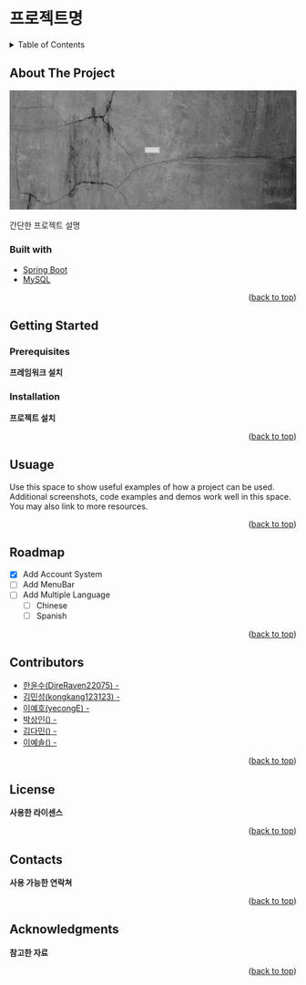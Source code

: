 <a id="readme-top"></a>

# 프로젝트명

<details>
  <summary>Table of Contents</summary>
  <ol>
    <li>
      <a href="#about-the-project">About The Project</a>
      <ul>
        <li><a href="#built-with">Built With</a></li>
      </ul>
    </li>
    <li>
      <a href="#getting-started">Getting Started</a>
      <ul>
        <li><a href="#prerequisites">Prerequisites</a></li>
        <li><a href="#installation">Installation</a></li>
      </ul>
    </li>
    <li><a href="#usage">Usage</a></li>
    <li><a href="#roadmap">Roadmap</a></li>
    <li><a href="#contributing">Contributing</a></li>
    <li><a href="#license">License</a></li>
    <li><a href="#contact">Contact</a></li>
    <li><a href="#acknowledgments">Acknowledgments</a></li>
  </ol>
</details>

## About The Project

![project-image](_docs/title.png)

간단한 프로젝트 설명

### Built with

- [Spring Boot](https://spring.io)
- [MySQL](https://www.mysql.com/)

<p align="right">(<a href="#readme-top">back to top</a>)</p>

## Getting Started

### Prerequisites

__프레임워크 설치__

<!-- INSTALLATION -->
### Installation

__프로젝트 설치__

<p align="right">(<a href="#readme-top">back to top</a>)</p>

<!-- USUAGE -->
## Usuage

Use this space to show useful examples of how a project can be used. Additional screenshots, code examples and demos work well in this space. You may also link to more resources.

<p align="right">(<a href="#readme-top">back to top</a>)</p>

<!-- ROADMAP -->
## Roadmap

- [x] Add Account System
- [ ] Add MenuBar
- [ ] Add Multiple Language 
    - [ ] Chinese
    - [ ] Spanish

<p align="right">(<a href="#readme-top">back to top</a>)</p>

<!-- CONTRIBUTORS -->
## Contributors

- [한윤수(DireRaven22075) - ](https://github.com/DireRaven22075)
- [김민성(kongkang123123) - ](https://github.com/kongkang123123)
- [이예호(yecongE) - ](https://github.com/yecongE)
- [박상인() - ]()
- [김다민() - ]()
- [이예솔() - ]()

<p align="right">(<a href="#readme-top">back to top</a>)</p>

<!-- LICENSE -->
## License

__사용한 라이센스__

<p align="right">(<a href="#readme-top">back to top</a>)</p>

<!-- CONTACTS -->
## Contacts

__사용 가능한 연락쳐__

<p align="right">(<a href="#readme-top">back to top</a>)</p>

<!-- ACKNOWLEDGEMENTS -->
## Acknowledgments

__참고한 자료__

<p align="right">(<a href="#readme-top">back to top</a>)</p>